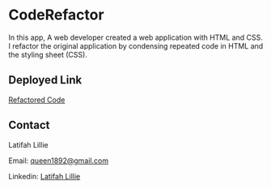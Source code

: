 # CodeRefactor

In this app, A web developer created a web application with HTML and CSS. I refactor the original application by condensing repeated code in HTML and the styling sheet (CSS).

##  Deployed Link

[Refactored Code](https://swefuture20.github.io/CodeRefactor/)

## Contact

Latifah Lillie

Email: queen1892@gmail.com

Linkedin: [Latifah Lillie](https://www.linkedin.com/in/latifah-lillie/)
